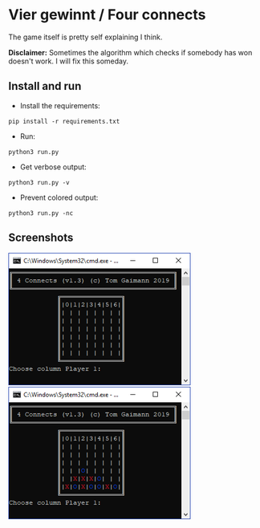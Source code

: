 # Vier gewinnt / Four connects
The game itself is pretty self explaining I think.

**Disclaimer:**
Sometimes the algorithm which checks if somebody has won doesn't work. I will
fix this someday.

## Install and run
- Install the requirements:
```
pip install -r requirements.txt
```

- Run:
```
python3 run.py
```

- Get verbose output:
```
python3 run.py -v
```

- Prevent colored output:
```
python3 run.py -nc
```


## Screenshots
![alt text](screenshots/Screenshot_1.png)
![alt text](screenshots/Screenshot_2.png)
